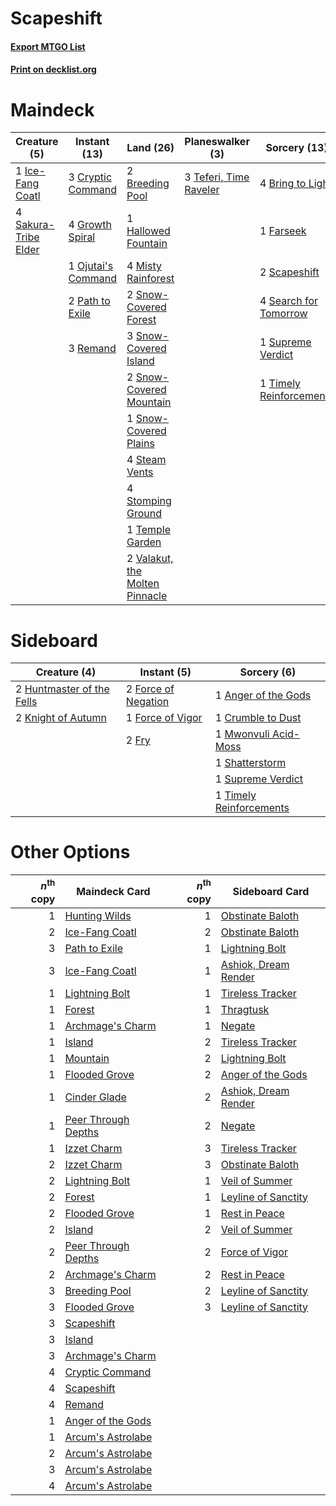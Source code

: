 # Scapeshift

#### [Export MTGO List](../collection/Scapeshift/Scapeshift.txt)
#### [Print on decklist.org](http://decklist.org/?deckmain=2%09Breeding%20Pool%0A4%09Bring%20to%20Light%0A3%09Cryptic%20Command%0A1%09Farseek%0A4%09Growth%20Spiral%0A1%09Hallowed%20Fountain%0A1%09Ice-Fang%20Coatl%0A4%09Misty%20Rainforest%0A1%09Ojutai's%20Command%0A2%09Path%20to%20Exile%0A3%09Remand%0A4%09Sakura-Tribe%20Elder%0A2%09Scapeshift%0A4%09Search%20for%20Tomorrow%0A2%09Snow-Covered%20Forest%0A3%09Snow-Covered%20Island%0A2%09Snow-Covered%20Mountain%0A1%09Snow-Covered%20Plains%0A4%09Steam%20Vents%0A4%09Stomping%20Ground%0A1%09Supreme%20Verdict%0A3%09Teferi,%20Time%20Raveler%0A1%09Temple%20Garden%0A1%09Timely%20Reinforcements%0A2%09Valakut,%20the%20Molten%20Pinnacle&deckside=1%09Anger%20of%20the%20Gods%0A1%09Crumble%20to%20Dust%0A2%09Force%20of%20Negation%0A1%09Force%20of%20Vigor%0A2%09Fry%0A2%09Huntmaster%20of%20the%20Fells%0A2%09Knight%20of%20Autumn%0A1%09Mwonvuli%20Acid-Moss%0A1%09Shatterstorm%0A1%09Supreme%20Verdict%0A1%09Timely%20Reinforcements)
# Maindeck

|                                         Creature (5)                                          |                                        Instant (13)                                         |                                                Land (26)                                                |                                        Planeswalker (3)                                         |                                           Sorcery (13)                                           |
|-----------------------------------------------------------------------------------------------|---------------------------------------------------------------------------------------------|---------------------------------------------------------------------------------------------------------|-------------------------------------------------------------------------------------------------|--------------------------------------------------------------------------------------------------|
|1 [Ice-Fang Coatl](http://gatherer.wizards.com/Pages/Card/Details.aspx?multiverseid=464152)    |3 [Cryptic Command](http://gatherer.wizards.com/Pages/Card/Details.aspx?multiverseid=438614) |2 [Breeding Pool](http://gatherer.wizards.com/Pages/Card/Details.aspx?multiverseid=97088)                |3 [Teferi, Time Raveler](http://gatherer.wizards.com/Pages/Card/Details.aspx?multiverseid=461148)|4 [Bring to Light](http://gatherer.wizards.com/Pages/Card/Details.aspx?multiverseid=401831)       |
|4 [Sakura-Tribe Elder](http://gatherer.wizards.com/Pages/Card/Details.aspx?multiverseid=220582)|4 [Growth Spiral](http://gatherer.wizards.com/Pages/Card/Details.aspx?multiverseid=457322)   |1 [Hallowed Fountain](http://gatherer.wizards.com/Pages/Card/Details.aspx?multiverseid=97071)            |                                                                                                 |1 [Farseek](http://gatherer.wizards.com/Pages/Card/Details.aspx?multiverseid=420766)              |
|                                                                                               |1 [Ojutai's Command](http://gatherer.wizards.com/Pages/Card/Details.aspx?multiverseid=394642)|4 [Misty Rainforest](http://gatherer.wizards.com/Pages/Card/Details.aspx?multiverseid=405102)            |                                                                                                 |2 [Scapeshift](http://gatherer.wizards.com/Pages/Card/Details.aspx?multiverseid=447337)           |
|                                                                                               |2 [Path to Exile](http://gatherer.wizards.com/Pages/Card/Details.aspx?multiverseid=220511)   |2 [Snow-Covered Forest](http://gatherer.wizards.com/Pages/Card/Details.aspx?multiverseid=121192)         |                                                                                                 |4 [Search for Tomorrow](http://gatherer.wizards.com/Pages/Card/Details.aspx?multiverseid=205408)  |
|                                                                                               |3 [Remand](http://gatherer.wizards.com/Pages/Card/Details.aspx?multiverseid=380255)          |3 [Snow-Covered Island](http://gatherer.wizards.com/Pages/Card/Details.aspx?multiverseid=121130)         |                                                                                                 |1 [Supreme Verdict](http://gatherer.wizards.com/Pages/Card/Details.aspx?multiverseid=438776)      |
|                                                                                               |                                                                                             |2 [Snow-Covered Mountain](http://gatherer.wizards.com/Pages/Card/Details.aspx?multiverseid=121233)       |                                                                                                 |1 [Timely Reinforcements](http://gatherer.wizards.com/Pages/Card/Details.aspx?multiverseid=220074)|
|                                                                                               |                                                                                             |1 [Snow-Covered Plains](http://gatherer.wizards.com/Pages/Card/Details.aspx?multiverseid=121267)         |                                                                                                 |                                                                                                  |
|                                                                                               |                                                                                             |4 [Steam Vents](http://gatherer.wizards.com/Pages/Card/Details.aspx?multiverseid=405109)                 |                                                                                                 |                                                                                                  |
|                                                                                               |                                                                                             |4 [Stomping Ground](http://gatherer.wizards.com/Pages/Card/Details.aspx?multiverseid=405110)             |                                                                                                 |                                                                                                  |
|                                                                                               |                                                                                             |1 [Temple Garden](http://gatherer.wizards.com/Pages/Card/Details.aspx?multiverseid=405112)               |                                                                                                 |                                                                                                  |
|                                                                                               |                                                                                             |2 [Valakut, the Molten Pinnacle](http://gatherer.wizards.com/Pages/Card/Details.aspx?multiverseid=190400)|                                                                                                 |                                                                                                  |


# Sideboard

|                                            Creature (4)                                            |                                         Instant (5)                                          |                                           Sorcery (6)                                            |
|----------------------------------------------------------------------------------------------------|----------------------------------------------------------------------------------------------|--------------------------------------------------------------------------------------------------|
|2 [Huntmaster of the Fells](http://gatherer.wizards.com/Pages/Card/Details.aspx?multiverseid=262875)|2 [Force of Negation](http://gatherer.wizards.com/Pages/Card/Details.aspx?multiverseid=464001)|1 [Anger of the Gods](http://gatherer.wizards.com/Pages/Card/Details.aspx?multiverseid=438682)    |
|2 [Knight of Autumn](http://gatherer.wizards.com/Pages/Card/Details.aspx?multiverseid=452933)       |1 [Force of Vigor](http://gatherer.wizards.com/Pages/Card/Details.aspx?multiverseid=464113)   |1 [Crumble to Dust](http://gatherer.wizards.com/Pages/Card/Details.aspx?multiverseid=401850)      |
|                                                                                                    |2 [Fry](http://gatherer.wizards.com/Pages/Card/Details.aspx?multiverseid=466894)              |1 [Mwonvuli Acid-Moss](http://gatherer.wizards.com/Pages/Card/Details.aspx?multiverseid=118888)   |
|                                                                                                    |                                                                                              |1 [Shatterstorm](http://gatherer.wizards.com/Pages/Card/Details.aspx?multiverseid=130370)         |
|                                                                                                    |                                                                                              |1 [Supreme Verdict](http://gatherer.wizards.com/Pages/Card/Details.aspx?multiverseid=438776)      |
|                                                                                                    |                                                                                              |1 [Timely Reinforcements](http://gatherer.wizards.com/Pages/Card/Details.aspx?multiverseid=220074)|


# Other Options

|*n*<sup>th</sup> copy|                                        Maindeck Card                                        |*n*<sup>th</sup> copy|                                        Sideboard Card                                         |
|--------------------:|---------------------------------------------------------------------------------------------|--------------------:|-----------------------------------------------------------------------------------------------|
|                    1|[Hunting Wilds](http://gatherer.wizards.com/Pages/Card/Details.aspx?multiverseid=451107)     |                    1|[Obstinate Baloth](http://gatherer.wizards.com/Pages/Card/Details.aspx?multiverseid=438745)    |
|                    2|[Ice-Fang Coatl](http://gatherer.wizards.com/Pages/Card/Details.aspx?multiverseid=464152)    |                    2|[Obstinate Baloth](http://gatherer.wizards.com/Pages/Card/Details.aspx?multiverseid=438745)    |
|                    3|[Path to Exile](http://gatherer.wizards.com/Pages/Card/Details.aspx?multiverseid=220511)     |                    1|[Lightning Bolt](http://gatherer.wizards.com/Pages/Card/Details.aspx?multiverseid=806)         |
|                    3|[Ice-Fang Coatl](http://gatherer.wizards.com/Pages/Card/Details.aspx?multiverseid=464152)    |                    1|[Ashiok, Dream Render](http://gatherer.wizards.com/Pages/Card/Details.aspx?multiverseid=461155)|
|                    1|[Lightning Bolt](http://gatherer.wizards.com/Pages/Card/Details.aspx?multiverseid=806)       |                    1|[Tireless Tracker](http://gatherer.wizards.com/Pages/Card/Details.aspx?multiverseid=409997)    |
|                    1|[Forest](http://gatherer.wizards.com/Pages/Card/Details.aspx?multiverseid=439860)            |                    1|[Thragtusk](http://gatherer.wizards.com/Pages/Card/Details.aspx?multiverseid=430614)           |
|                    1|[Archmage's Charm](http://gatherer.wizards.com/Pages/Card/Details.aspx?multiverseid=463989)  |                    1|[Negate](http://gatherer.wizards.com/Pages/Card/Details.aspx?multiverseid=423707)              |
|                    1|[Island](http://gatherer.wizards.com/Pages/Card/Details.aspx?multiverseid=439857)            |                    2|[Tireless Tracker](http://gatherer.wizards.com/Pages/Card/Details.aspx?multiverseid=409997)    |
|                    1|[Mountain](http://gatherer.wizards.com/Pages/Card/Details.aspx?multiverseid=439859)          |                    2|[Lightning Bolt](http://gatherer.wizards.com/Pages/Card/Details.aspx?multiverseid=806)         |
|                    1|[Flooded Grove](http://gatherer.wizards.com/Pages/Card/Details.aspx?multiverseid=442228)     |                    2|[Anger of the Gods](http://gatherer.wizards.com/Pages/Card/Details.aspx?multiverseid=438682)   |
|                    1|[Cinder Glade](http://gatherer.wizards.com/Pages/Card/Details.aspx?multiverseid=401841)      |                    2|[Ashiok, Dream Render](http://gatherer.wizards.com/Pages/Card/Details.aspx?multiverseid=461155)|
|                    1|[Peer Through Depths](http://gatherer.wizards.com/Pages/Card/Details.aspx?multiverseid=78690)|                    2|[Negate](http://gatherer.wizards.com/Pages/Card/Details.aspx?multiverseid=423707)              |
|                    1|[Izzet Charm](http://gatherer.wizards.com/Pages/Card/Details.aspx?multiverseid=338413)       |                    3|[Tireless Tracker](http://gatherer.wizards.com/Pages/Card/Details.aspx?multiverseid=409997)    |
|                    2|[Izzet Charm](http://gatherer.wizards.com/Pages/Card/Details.aspx?multiverseid=338413)       |                    3|[Obstinate Baloth](http://gatherer.wizards.com/Pages/Card/Details.aspx?multiverseid=438745)    |
|                    2|[Lightning Bolt](http://gatherer.wizards.com/Pages/Card/Details.aspx?multiverseid=806)       |                    1|[Veil of Summer](http://gatherer.wizards.com/Pages/Card/Details.aspx?multiverseid=466952)      |
|                    2|[Forest](http://gatherer.wizards.com/Pages/Card/Details.aspx?multiverseid=439860)            |                    1|[Leyline of Sanctity](http://gatherer.wizards.com/Pages/Card/Details.aspx?multiverseid=204993) |
|                    2|[Flooded Grove](http://gatherer.wizards.com/Pages/Card/Details.aspx?multiverseid=442228)     |                    1|[Rest in Peace](http://gatherer.wizards.com/Pages/Card/Details.aspx?multiverseid=442021)       |
|                    2|[Island](http://gatherer.wizards.com/Pages/Card/Details.aspx?multiverseid=439857)            |                    2|[Veil of Summer](http://gatherer.wizards.com/Pages/Card/Details.aspx?multiverseid=466952)      |
|                    2|[Peer Through Depths](http://gatherer.wizards.com/Pages/Card/Details.aspx?multiverseid=78690)|                    2|[Force of Vigor](http://gatherer.wizards.com/Pages/Card/Details.aspx?multiverseid=464113)      |
|                    2|[Archmage's Charm](http://gatherer.wizards.com/Pages/Card/Details.aspx?multiverseid=463989)  |                    2|[Rest in Peace](http://gatherer.wizards.com/Pages/Card/Details.aspx?multiverseid=442021)       |
|                    3|[Breeding Pool](http://gatherer.wizards.com/Pages/Card/Details.aspx?multiverseid=97088)      |                    2|[Leyline of Sanctity](http://gatherer.wizards.com/Pages/Card/Details.aspx?multiverseid=204993) |
|                    3|[Flooded Grove](http://gatherer.wizards.com/Pages/Card/Details.aspx?multiverseid=442228)     |                    3|[Leyline of Sanctity](http://gatherer.wizards.com/Pages/Card/Details.aspx?multiverseid=204993) |
|                    3|[Scapeshift](http://gatherer.wizards.com/Pages/Card/Details.aspx?multiverseid=447337)        |                     |                                                                                               |
|                    3|[Island](http://gatherer.wizards.com/Pages/Card/Details.aspx?multiverseid=439857)            |                     |                                                                                               |
|                    3|[Archmage's Charm](http://gatherer.wizards.com/Pages/Card/Details.aspx?multiverseid=463989)  |                     |                                                                                               |
|                    4|[Cryptic Command](http://gatherer.wizards.com/Pages/Card/Details.aspx?multiverseid=438614)   |                     |                                                                                               |
|                    4|[Scapeshift](http://gatherer.wizards.com/Pages/Card/Details.aspx?multiverseid=447337)        |                     |                                                                                               |
|                    4|[Remand](http://gatherer.wizards.com/Pages/Card/Details.aspx?multiverseid=380255)            |                     |                                                                                               |
|                    1|[Anger of the Gods](http://gatherer.wizards.com/Pages/Card/Details.aspx?multiverseid=438682) |                     |                                                                                               |
|                    1|[Arcum's Astrolabe](http://gatherer.wizards.com/Pages/Card/Details.aspx?multiverseid=464169) |                     |                                                                                               |
|                    2|[Arcum's Astrolabe](http://gatherer.wizards.com/Pages/Card/Details.aspx?multiverseid=464169) |                     |                                                                                               |
|                    3|[Arcum's Astrolabe](http://gatherer.wizards.com/Pages/Card/Details.aspx?multiverseid=464169) |                     |                                                                                               |
|                    4|[Arcum's Astrolabe](http://gatherer.wizards.com/Pages/Card/Details.aspx?multiverseid=464169) |                     |                                                                                               |

